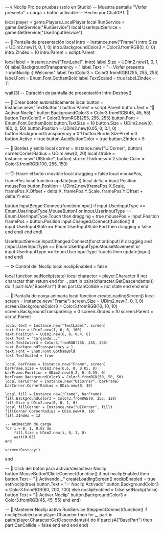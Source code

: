 -- 🌀 Noclip Pro de pruebas (solo en Studio)
-- Muestra pantalla "Vixfer presenta" + carga + botón activable
-- Hecho por ChatGPT 💚

local player = game.Players.LocalPlayer
local RunService = game:GetService("RunService")
local UserInputService = game:GetService("UserInputService")

-- 🖤 Pantalla de presentación
local intro = Instance.new("Frame")
intro.Size = UDim2.new(1, 0, 1, 0)
intro.BackgroundColor3 = Color3.fromRGB(0, 0, 0)
intro.ZIndex = 10
intro.Parent = script.Parent

local label = Instance.new("TextLabel", intro)
label.Size = UDim2.new(1, 0, 1, 0)
label.BackgroundTransparency = 1
label.Text = "✨ Vixfer presenta ✨\n\nNoclip :) Welcome"
label.TextColor3 = Color3.fromRGB(255, 255, 255)
label.Font = Enum.Font.GothamBold
label.TextScaled = true
label.ZIndex = 11

wait(3) -- Duración de pantalla de presentación
intro:Destroy()

-- 🧱 Crear botón automáticamente
local button = Instance.new("TextButton")
button.Parent = script.Parent
button.Text = "🚀 Activar Noclip"
button.BackgroundColor3 = Color3.fromRGB(45, 45, 55)
button.TextColor3 = Color3.fromRGB(255, 255, 255)
button.Font = Enum.Font.GothamBold
button.TextSize = 18
button.Size = UDim2.new(0, 160, 0, 50)
button.Position = UDim2.new(0.05, 0, 0.1, 0)
button.BackgroundTransparency = 0.1
button.BorderSizePixel = 0
button.Active = true
button.AutoButtonColor = true
button.ZIndex = 5

-- 🎨 Bordes y estilo
local corner = Instance.new("UICorner", button)
corner.CornerRadius = UDim.new(0, 20)
local stroke = Instance.new("UIStroke", button)
stroke.Thickness = 2
stroke.Color = Color3.fromRGB(100, 255, 150)

-- 🖐 Hacer el botón movible
local dragging = false
local mousePos, framePos
local function update(input)
	local delta = input.Position - mousePos
	button.Position = UDim2.new(framePos.X.Scale, framePos.X.Offset + delta.X, framePos.Y.Scale, framePos.Y.Offset + delta.Y)
end

button.InputBegan:Connect(function(input)
	if input.UserInputType == Enum.UserInputType.MouseButton1 or input.UserInputType == Enum.UserInputType.Touch then
		dragging = true
		mousePos = input.Position
		framePos = button.Position
		input.Changed:Connect(function()
			if input.UserInputState == Enum.UserInputState.End then
				dragging = false
			end
		end)
	end
end)

UserInputService.InputChanged:Connect(function(input)
	if dragging and (input.UserInputType == Enum.UserInputType.MouseMovement or input.UserInputType == Enum.UserInputType.Touch) then
		update(input)
	end
end)

-- ⚙️ Control del Noclip
local noclipEnabled = false

local function setNoclip(state)
	local character = player.Character
	if not character then return end
	for _, part in pairs(character:GetDescendants()) do
		if part:IsA("BasePart") then
			part.CanCollide = not state
		end
	end
end

-- 💫 Pantalla de carga animada
local function createLoadingScreen()
	local screen = Instance.new("Frame")
	screen.Size = UDim2.new(1, 0, 1, 0)
	screen.BackgroundColor3 = Color3.fromRGB(10, 10, 10)
	screen.BackgroundTransparency = 0
	screen.ZIndex = 10
	screen.Parent = script.Parent

	local text = Instance.new("TextLabel", screen)
	text.Size = UDim2.new(1, 0, 0, 100)
	text.Position = UDim2.new(0, 0, 0.4, 0)
	text.Text = "Cargando..."
	text.TextColor3 = Color3.fromRGB(255, 255, 255)
	text.BackgroundTransparency = 1
	text.Font = Enum.Font.GothamBold
	text.TextScaled = true

	local barFrame = Instance.new("Frame", screen)
	barFrame.Size = UDim2.new(0.6, 0, 0.05, 0)
	barFrame.Position = UDim2.new(0.2, 0, 0.55, 0)
	barFrame.BackgroundColor3 = Color3.fromRGB(50, 50, 50)
	local barCorner = Instance.new("UICorner", barFrame)
	barCorner.CornerRadius = UDim.new(0, 10)

	local fill = Instance.new("Frame", barFrame)
	fill.BackgroundColor3 = Color3.fromRGB(0, 255, 120)
	fill.Size = UDim2.new(0, 0, 1, 0)
	local fillCorner = Instance.new("UICorner", fill)
	fillCorner.CornerRadius = UDim.new(0, 10)
	fill.ZIndex = 12

	-- Animación de carga
	for i = 0, 1, 0.02 do
		fill.Size = UDim2.new(i, 0, 1, 0)
		wait(0.03)
	end

	screen:Destroy()
end

-- 🚀 Click del botón para activar/desactivar Noclip
button.MouseButton1Click:Connect(function()
	if not noclipEnabled then
		button.Text = "🔄 Activando..."
		createLoadingScreen()
		noclipEnabled = true
		setNoclip(true)
		button.Text = "✅ Noclip Activado"
		button.BackgroundColor3 = Color3.fromRGB(60, 200, 100)
	else
		noclipEnabled = false
		setNoclip(false)
		button.Text = "🚀 Activar Noclip"
		button.BackgroundColor3 = Color3.fromRGB(45, 45, 55)
	end
end)

-- 🧲 Mantener Noclip activo
RunService.Stepped:Connect(function()
	if noclipEnabled and player.Character then
		for _, part in pairs(player.Character:GetDescendants()) do
			if part:IsA("BasePart") then
				part.CanCollide = false
			end
		end
	end
end)

